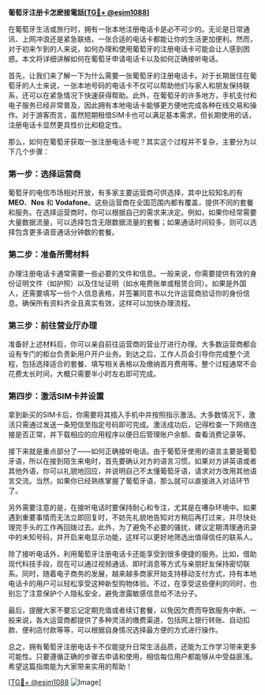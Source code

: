 **葡萄牙注册卡怎麽接電話[[TG💪+ @esim1088](https://t.me/s/esim1088)]**

在葡萄牙生活或旅行时，拥有一张本地注册电话卡是必不可少的。无论是日常通讯、上网冲浪还是紧急联络，一张合适的电话卡都能让你的生活更加便利。然而，对于初来乍到的人来说，如何办理和使用葡萄牙的注册电话卡可能会让人感到困惑。本文将详细讲解如何在葡萄牙申请电话卡以及如何正确接听电话。

首先，让我们来了解一下为什么需要一张葡萄牙的注册电话卡。对于长期居住在葡萄牙的人士来说，一张本地号码的电话卡不仅可以帮助他们与家人和朋友保持联系，还可以在紧急情况下快速获得帮助。此外，在葡萄牙的许多地方，手机支付和电子服务已经非常普及，因此拥有本地电话卡能够更方便地完成各种在线交易和操作。对于游客而言，虽然短期租借SIM卡也可以满足基本需求，但长期使用的话，注册电话卡显然更具性价比和稳定性。

那么，如何在葡萄牙获取一张注册电话卡呢？其实这个过程并不复杂，主要分为以下几个步骤：

### 第一步：选择运营商

葡萄牙的电信市场相对开放，有多家主要运营商可供选择，其中比较知名的有 **MEO**、**Nos** 和 **Vodafone**。这些运营商在全国范围内都有覆盖，提供不同的套餐和服务。在选择运营商时，你可以根据自己的需求来决定。例如，如果你经常需要大量数据流量，可以选择包含无限数据流量的套餐；如果通话时间较多，则可以选择包含更多语音通话分钟数的套餐。

### 第二步：准备所需材料

办理注册电话卡通常需要一些必要的文件和信息。一般来说，你需要提供有效的身份证明文件（如护照）以及住址证明（如水电费账单或租赁合同）。如果是外国人，还需要填写一份个人信息表格，并签署同意书以允许运营商验证你的身份信息。确保所有资料齐全且真实有效，这样可以加快办理流程。

### 第三步：前往营业厅办理

准备好上述材料后，你可以亲自前往运营商的营业厅进行办理。大多数运营商都会设有专门的柜台负责新用户开户业务。到达之后，工作人员会引导你完成整个流程，包括选择适合的套餐、填写相关表格以及缴纳首月费用等。整个过程通常不会花费太长时间，大概只需要半小时左右即可完成。

### 第四步：激活SIM卡并设置

拿到新买的SIM卡后，你需要将其插入手机中并按照指示激活。大多数情况下，激活只需通过发送一条短信至指定号码即可完成。激活成功后，记得检查一下网络连接是否正常，并下载相应的应用程序以便日后管理账户余额、查看消费记录等。

接下来就是重点部分了——如何正确接听电话。由于葡萄牙使用的语言主要是葡萄牙语，所以在接到陌生来电时，首先要确认对方的语言习惯。如果对方讲英语或者其他外语，你可以礼貌地回应，并说明自己不太懂葡萄牙语，请求对方改用其他语言交流。当然，如果你已经熟练掌握了葡萄牙语，那么就可以直接进入对话环节了。

另外需要注意的是，在接听电话时要保持耐心和专注，尤其是在嘈杂环境中。如果遇到重要事情而无法立即回复时，不妨先礼貌地告知对方稍后再打过来，并尽快处理完手头的工作再回拨过去。此外，为了避免不必要的骚扰，建议定期清理通讯录中的未知号码，并开启来电显示功能，这样可以更好地筛选出值得信任的联系人。

除了接听电话外，利用葡萄牙注册电话卡还能享受到很多便捷的服务。比如，借助现代科技手段，现在可以通过视频通话、即时消息等方式与亲朋好友保持密切联系。同时，随着电子商务的发展，越来越多商家开始支持移动支付方式，持有本地电话卡的用户可以轻松享受这种新型购物体验。不过，在享受这些便利的同时，也别忘了注意保护个人隐私安全，避免泄露敏感信息给不法分子。

最后，提醒大家不要忘记定期充值或者续订套餐，以免因欠费而导致服务中断。一般来说，各大运营商都提供了多种灵活的缴费渠道，包括网上银行转账、自动扣款、便利店付款等等，可以根据自身情况选择最方便的方式进行操作。

总之，拥有葡萄牙注册电话卡不仅能提升日常生活品质，还能为工作学习带来更多可能性。只要遵循正确的步骤去申请和使用，相信每位用户都能够从中受益匪浅。希望这篇指南能为大家带来实用的帮助！

[[TG💪+ @esim1088](https://t.me/s/esim1088) ![Image](https://i.postimg.cc/4NQfJmqS/Snipaste-2025-05-13-00-14-12.png)]